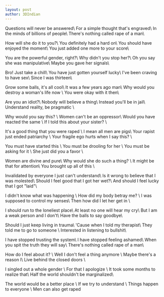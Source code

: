```yaml
---
layout: post
author: 3DIndian
---
```

Questions will never be answered\\
For a simple thought that's engraved\\
In the minds of billions of people\\
There's nothing called rape of a man\\

How will she do it to you?\\
You definitely had a hard on\\
You should have enjoyed the moment\\
You just added one more to your score\\

You are the powerful gender, right?\\
Why didn't you stop her?\\
Oh you say she was manipulative\\
Maybe you gave her signals\\

Bro! Just take a chill\\
You have just gotten yourself lucky\\
I've been craving to have sex\\
Since I was thirteen\\

Grow some balls, it's all cool\\
It was a few years ago man\\
Why would you destroy a woman's life now \\
You were okay with it then\\

Are you an idiot?\\
Nobody will believe a thing\\
Instead you'll be in jail\\
Understand reality, be pragmatic \\

Why would you say this? \\
Women can't be an oppressor\\
Would you have reacted the same \\
If I told this about your sister? \\

It's a good thing that you were raped \\
I mean all men are pigs\\
Your rapist just ended patriarchy \\
Your fragile ego hurts when I say this? \\

You must have started this \\
You must be drooling for her \\
You must be asking for it \\
She just did you a favor \\

Women are divine and pure\\
Why would she do such a thing? \\
It might be that for attention\\
You brought up all of this \\


Invalidated by everyone I just can't understand\\
Is it wrong to believe that I was molested\\
Should I feel good that I got her wet?\\
And should I feel lucky that I got "laid"\\

I didn't know what was happening \\
How did my body betray me? \\
I was supposed to control my senses\\
Then how did I let her get in \\

I should run to the loneliest place\\
At least no one will hear my cry\\
But I am a weak person and I don't\\
Have the balls to say goodbye\\

Should I just keep living in trauma\\
'Cause when I told my therapist\\
They told me to go to someone  \\
Interested in listening to bullshit\\

I have stopped trusting the system\\
I have stopped feeling ashamed\\
When you spit the truth they will say\\
There's nothing called rape of a man\\

How do I feel about it? \\
Well I don't feel a thing anymore \\
Maybe there's a reason I\\
Live behind the closed doors \\

I singled out a whole gender \\
For that I apologize \\
It took some months to realize that\\
Half the world shouldn't be marginalized\\

The world would be a better place \\
If we try to understand \\
Things happen to everyone \\
Men can also get raped
